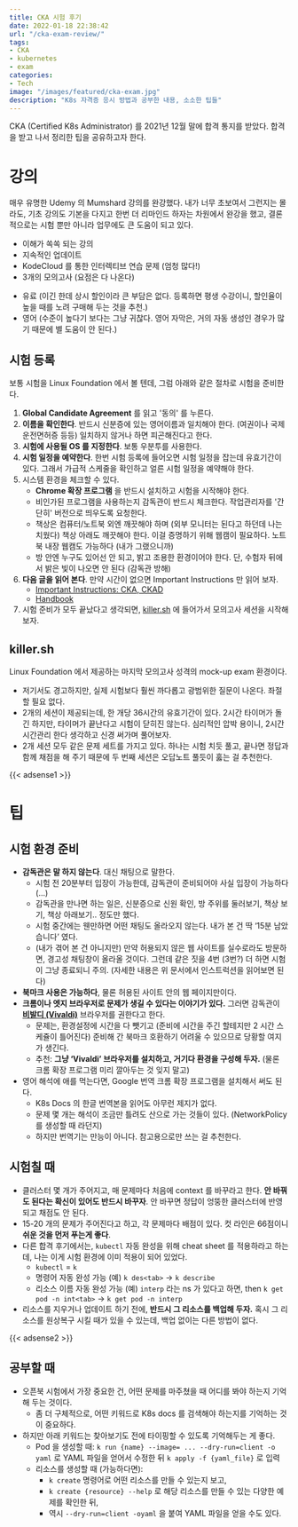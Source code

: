 ```yaml
---
title: CKA 시험 후기
date: 2022-01-18 22:38:42
url: "/cka-exam-review/"
tags:
- CKA
- kubernetes
- exam
categories:
- Tech
image: "/images/featured/cka-exam.jpg"
description: "K8s 자격증 응시 방법과 공부한 내용, 소소한 팁들"
---
```

CKA (Certified K8s Administrator) 를 2021년 12월 말에 합격 통지를 받았다. 합격을 받고 나서 정리한 팁을 공유하고자 한다.

# 강의

매우 유명한 Udemy 의 Mumshard 강의를 완강했다. 내가 너무 초보여서 그런지는 몰라도, 기초 강의도 기본을 다지고 한번 더 리마인드 하자는 차원에서 완강을 했고, 결론적으로는 시험 뿐만 아니라 업무에도 큰 도움이 되고 있다.

+ 이해가 쏙쏙 되는 강의
+ 지속적인 업데이트
+ KodeCloud 를 통한 인터렉티브 연습 문제 (엄청 많다!)
+ 3개의 모의고사 (요점은 다 나온다)
- 유료 (이긴 한데 상시 할인이라 큰 부담은 없다. 등록하면 평생 수강이니, 할인율이 높을 때를 노려 구매해 두는 것을 추천.)
- 영어 (수준이 높다기 보다는 그냥 귀찮다. 영어 자막은, 거의 자동 생성인 경우가 많기 때문에 별 도움이 안 된다.)

## 시험 등록
보통 시험을 Linux Foundation 에서 볼 텐데, 그럼 아래와 같은 절차로 시험을 준비한다.

1. **Global Candidate Agreement** 를 읽고 '동의' 를 누른다.
2. **이름을 확인한다**. 반드시 신분증에 있는 영어이름과 일치해야 한다. (여권이나 국제운전면허증 등등) 일치하지 않거나 하면 피곤해진다고 한다.
3. **시험에 사용될 OS 를 지정한다**. 보통 우분투를 사용한다.
4. **시험 일정을 예약한다**. 한번 시험 등록에 들어오면 시험 일정을 잡는데 유효기간이 있다. 그래서 가급적 스케줄을 확인하고 얼른 시험 일정을 예약해야 한다.
5. 시스템 환경을 체크할 수 있다. 
    - **Chrome 확장 프로그램** 을 반드시 설치하고 시험을 시작해야 한다.
    - 비인가된 프로그램을 사용하는지 감독관이 반드시 체크한다. 작업관리자를 '간단히' 버전으로 띄우도록 요청한다.
    - 책상은 컴퓨터/노트북 외엔 깨끗해야 하며 (외부 모니터는 된다고 하던데 나는 치웠다) 책상 아래도 깨끗해야 한다. 이걸 증명하기 위해 웹캠이 필요하다. 노트북 내장 웹캠도 가능하다 (내가 그랬으니까)
    - 방 안엔 누구도 있어선 안 되고, 밝고 조용한 환경이어야 한다. 단, 수험자 뒤에서 밝은 빛이 나오면 안 된다 (감독관 방해)
6. **다음 글을 읽어 본다**. 만약 시간이 없으면 Important Instructions 만 읽어 보자.
    - [Important Instructions: CKA, CKAD](https://docs.linuxfoundation.org/tc-docs/certification/tips-cka-and-ckad)
    - [Handbook](https://docs.linuxfoundation.org/tc-docs/certification/lf-candidate-handbook)
7. 시험 준비가 모두 끝났다고 생각되면, [killer.sh](http://killer.sh) 에 들어가서 모의고사 세션을 시작해보자.

## killer.sh
Linux Foundation 에서 제공하는 마지막 모의고사 성격의 mock-up exam 환경이다.

- 저기서도 경고하지만, 실제 시험보다 훨씬 까다롭고 광범위한 질문이 나온다. 좌절할 필요 없다.
- 2개의 세션이 제공되는데, 한 개당 36시간의 유효기간이 있다. 2시간 타이머가 돌긴 하지만, 타이머가 끝난다고 시험이 닫히진 않는다. 심리적인 압박 용이니, 2시간 시간관리 한다 생각하고 신경 써가며 풀어보자.
- 2개 세션 모두 같은 문제 세트를 가지고 있다. 하나는 시험 치듯 풀고, 끝나면 정답과 함께 채점을 해 주기 때문에 두 번째 세션은 오답노트 풀듯이 훓는 걸 추천한다.

{{< adsense1 >}}

# 팁

## 시험 환경 준비

- **감독관은 말 하지 않는다**. 대신 채팅으로 말한다.
    - 시험 전 20분부터 입장이 가능한데, 감독관이 준비되어야 사실 입장이 가능하다 (...)
    - 감독관을 만나면 하는 일은, 신분증으로 신원 확인, 방 주위를 둘러보기, 책상 보기, 책상 아래보기.. 정도만 했다.
    - 시험 중간에는 웬만하면 어떤 채팅도 올라오지 않는다. 내가 본 건 딱 ‘15분 남았습니다’ 였다.
    - (내가 겪어 본 건 아니지만) 만약 허용되지 않은 웹 사이트를 실수로라도 방문하면, 경고성 채팅창이 올라올 것이다. 그런데 같은 짓을 4번 (3번?) 더 하면 시험이 그냥 종료되니 주의.
    (자세한 내용은 위 문서에서 인스트럭션을 읽어보면 된다)
- **북마크 사용은 가능하다**, 물론 허용된 사이트 안의 웹 페이지만이다.
- **크롬이나 엣지 브라우저로 문제가 생길 수 있다는 이야기가 있다.** 그러면 감독관이 [**비발디 (Vivaldi)**](https://vivaldi.com/) 브라우저를 권한다고 한다.
    - 문제는, 환경설정에 시간을 다 뺏기고 (준비에 시간을 주긴 할테지만 2 시간 스케쥴이 틀어진다) 준비해 간 북마크 호환하기 어려울 수 있으므로 당황할 여지가 생긴다.
    - 추천: **그냥 ‘Vivaldi’ 브라우저를 설치하고, 거기다 환경을 구성해 두자.** (물론 크롬 확장 프로그램 미리 깔아두는 것 잊지 말고)
- 영어 해석에 애를 먹는다면, Google 번역 크롬 확장 프로그램을 설치해서 써도 된다.
    - K8s Docs 의 한글 번역본을 읽어도 아무런 제지가 없다.
    - 문제 몇 개는 해석이 조금만 틀려도 산으로 가는 것들이 있다. (NetworkPolicy 를 생성할 때 라던지)
    - 하지만 번역기는 만능이 아니다. 참고용으로만 쓰는 걸 추천한다.

## 시험칠 때

- 클러스터 몇 개가 주어지고, 매 문제마다 처음에 context 를 바꾸라고 한다. **안 바꿔도 된다는 확신이 있어도 반드시 바꾸자**. 안 바꾸면 정답이 엉뚱한 클러스터에 반영되고 채점도 안 된다.
- 15-20 개의 문제가 주어진다고 하고, 각 문제마다 배점이 있다. 컷 라인은 66점이니 **쉬운 것을 먼저 푸는게 좋다**.
- 다른 합격 후기에서는, `kubectl` 자동 완성을 위해 cheat sheet 를 적용하라고 하는데, 나는 이게 시험 환경에 이미 적용이 되어 있었다.
    - `kubectl` = `k`
    - 명령어 자동 완성 가능 (예) `k des<tab>` → `k describe`
    - 리소스 이름 자동 완성 가능 (예)  `interp` 라는 ns 가 있다고 하면, then `k get pod -n int<tab>` → `k get pod -n interp`
- 리소스를 지우거나 업데이트 하기 전에, **반드시 그 리소스를 백업해 두자.** 혹시 그 리소스를 원상복구 시킬 때가 있을 수 있는데, 백업 없이는 다른 방법이 없다.
  
{{< adsense2 >}}

## 공부할 때

- 오픈북 시험에서 가장 중요한 건, 어떤 문제를 마주쳤을 때 어디를 봐야 하는지 기억해 두는 것이다.
    - 좀 더 구체적으로, 어떤 키워드로 K8s docs 를 검색해야 하는지를 기억하는 것이 중요하다.
- 하지만 아래 키워드는 찾아보기도 전에 타이핑할 수 있도록 기억해두는 게 좋다.
    - Pod 을 생성할 때: `k run {name} --image= ... --dry-run=client -o yaml` 로 YAML 파일을 얻어서 수정한 뒤 `k apply -f {yaml_file}` 로 입력
    - 리소스를 생성할 때 (가능하다면):
        - `k create` 명령어로 어떤 리소스를 만들 수 있는지 보고,
        - `k create {resource} --help` 로 해당 리소스를 만들 수 있는 다양한 예제를 확인한 뒤,
        - 역시 `--dry-run=client -oyaml` 을 붙여 YAML 파일을 얻을 수도 있다.